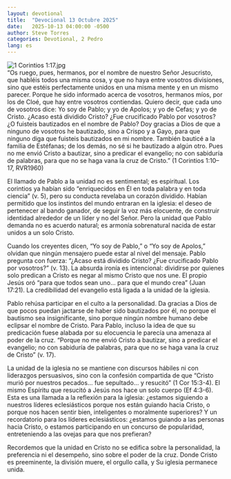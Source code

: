 ```yaml
---
layout: devotional
title:  "Devocional 13 Octubre 2025"
date:   2025-10-13 04:00:00 -0500
author: Steve Torres
categories: Devotional, 2 Pedro
lang: es
---
```

<img src="https://sitemedia.esteeb.com/file/esteebcomsitemedia/devotional_images/1-Corinthians/ES-1Cor-1_17.jpg?raw=true" alt="1 Corintios 1:17.jpg" style="max-width: 100%; height: auto;">

<div class="scripture">
   “Os ruego, pues, hermanos, por el nombre de nuestro Señor Jesucristo, que habléis todos una misma cosa, y que no haya entre vosotros divisiones, sino que estéis perfectamente unidos en una misma mente y en un mismo parecer. Porque he sido informado acerca de vosotros, hermanos míos, por los de Cloé, que hay entre vosotros contiendas. Quiero decir, que cada uno de vosotros dice: Yo soy de Pablo; y yo de Apolos; y yo de Cefas; y yo de Cristo. ¿Acaso está dividido Cristo? ¿Fue crucificado Pablo por vosotros? ¿O fuisteis bautizados en el nombre de Pablo? Doy gracias a Dios de que a ninguno de vosotros he bautizado, sino a Crispo y a Gayo, para que ninguno diga que fuisteis bautizados en mi nombre. También bauticé a la familia de Estéfanas; de los demás, no sé si he bautizado a algún otro. Pues no me envió Cristo a bautizar, sino a predicar el evangelio; no con sabiduría de palabras, para que no se haga vana la cruz de Cristo.” (1 Corintios 1:10–17, RVR1960)
</div>

El llamado de Pablo a la unidad no es sentimental; es espiritual. Los corintios ya habían sido “enriquecidos en Él en toda palabra y en toda ciencia” (v. 5), pero su conducta revelaba un corazón dividido. Habían permitido que los instintos del mundo entraran en la iglesia: el deseo de pertenecer al bando ganador, de seguir la voz más elocuente, de construir identidad alrededor de un líder y no del Señor. Pero la unidad que Pablo demanda no es acuerdo natural; es armonía sobrenatural nacida de estar unidos a un solo Cristo.

Cuando los creyentes dicen, “Yo soy de Pablo,” o “Yo soy de Apolos,” olvidan que ningún mensajero puede estar al nivel del mensaje. Pablo pregunta con fuerza: “¿Acaso está dividido Cristo? ¿Fue crucificado Pablo por vosotros?” (v. 13). La absurda ironía es intencional: dividirse por quienes solo predican a Cristo es negar al mismo Cristo que nos une. El propio Jesús oró “para que todos sean uno… para que el mundo crea” (Juan 17:21). La credibilidad del evangelio está ligada a la unidad de la iglesia.

Pablo rehúsa participar en el culto a la personalidad. Da gracias a Dios de que pocos puedan jactarse de haber sido bautizados por él, no porque el bautismo sea insignificante, sino porque ningún nombre humano debe eclipsar el nombre de Cristo. Para Pablo, incluso la idea de que su predicación fuese alabada por su elocuencia le parecía una amenaza al poder de la cruz. “Porque no me envió Cristo a bautizar, sino a predicar el evangelio; no con sabiduría de palabras, para que no se haga vana la cruz de Cristo” (v. 17).

La unidad de la iglesia no se mantiene con discursos hábiles ni con liderazgos persuasivos, sino con la confesión compartida de que “Cristo murió por nuestros pecados… fue sepultado… y resucitó” (1 Cor 15:3-4). El mismo Espíritu que resucitó a Jesús nos hace un solo cuerpo (Ef 4:3-6). Esta es una llamada a la reflexión para la iglesia: ¿estamos siguiendo a nuestros líderes eclesiásticos porque nos están guiando hacia Cristo, o porque nos hacen sentir bien, inteligentes o moralmente superiores? Y un recordatorio para los líderes eclesiásticos: ¿estamos guiando a las personas hacia Cristo, o estamos participando en un concurso de popularidad, entreteniendo a las ovejas para que nos prefieran?

Recordemos que la unidad en Cristo no se edifica sobre la personalidad, la preferencia ni el desempeño, sino sobre el poder de la cruz. Donde Cristo es preeminente, la división muere, el orgullo calla, y Su iglesia permanece unida.
